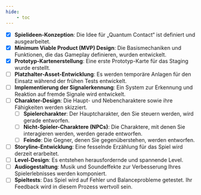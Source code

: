 ```yaml
---
hide:
    - toc
---
```


- [x] **Spielideen-Konzeption**:
Die Idee für „Quantum Contact“ ist definiert und ausgearbeitet.
- [X] **Minimum Viable Product (MVP) Design**:
Die Basismechaniken und Funktionen, die das Gameplay definieren, wurden entwickelt.
- [x] **Prototyp-Kartenerstellung**:
Eine erste Prototyp-Karte für das Staging wurde erstellt.
- [ ] **Platzhalter-Asset-Entwicklung**:
Es werden temporäre Anlagen für den Einsatz während der frühen Tests entwickelt.
- [ ] **Implementierung der Signalerkennung**:
Ein System zur Erkennung und Reaktion auf fremde Signale wird entwickelt.
- [ ] **Charakter-Design**:
Die Haupt- und Nebencharaktere sowie ihre Fähigkeiten werden skizziert.
    * [ ] **Spielercharakter**:
    Der Hauptcharakter, den Sie steuern werden, wird gerade entworfen.
    * [ ] **Nicht-Spieler-Charaktere (NPCs)**:
    Die Charaktere, mit denen Sie interagieren werden, werden gerade entworfen.
    * [ ] **Feinde**:
    Die Gegner, denen Sie gegenüberstehen, werden entworfen.
- [ ] **Storyline-Entwicklung**:
Eine fesselnde Erzählung für das Spiel wird derzeit erarbeitet.
- [ ] **Level-Design**:
Es entstehen herausfordernde und spannende Level.
- [ ] **Audiogestaltung**:
Musik und Soundeffekte zur Verbesserung Ihres Spielerlebnisses werden komponiert.
- [ ] **Spieltests**:
Das Spiel wird auf Fehler und Balanceprobleme getestet. Ihr Feedback wird in diesem Prozess wertvoll sein.